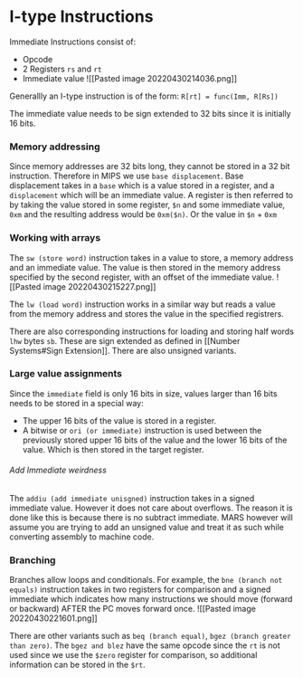 # I-type Instructions
Immediate Instructions consist of:
* Opcode
* 2 Registers `rs` and `rt` 
* Immediate value
![[Pasted image 20220430214036.png]]

Generallly an I-type instruction is of the form:
`R[rt] = func(Imm, R[Rs])`

The immediate value needs to be sign extended to 32 bits since it is initially 16 bits.

### Memory addressing
Since memory addresses are 32 bits long, they cannot be stored in a 32 bit instruction. Therefore in MIPS we use `base displacement`. Base displacement takes in a `base` which is a value stored in a register, and a `displacement` which will be an immediate value. A register is then referred to by taking the value stored in some register, `$n` and some immediate value, `0xm` and the resulting address would be `0xm($n)`. Or the value in `$n` + `0xm`

### Working with arrays
The `sw (store word)` instruction takes in a value to store, a memory address and an immediate value. The value is then stored in the memory address specified by the second register, with an offset of the immediate value. 
![[Pasted image 20220430215227.png]]

The `lw (load word)` instruction works in a similar way but reads a value from the memory address and stores the value in the specified registrers.

There are also corresponding instructions for loading and storing half words `lhw` bytes `sb`. These are sign extended as defined in [[Number Systems#Sign Extension]]. There are also unsigned variants.

### Large value assignments
Since the `immediate` field is only 16 bits in size, values larger than 16 bits needs to be stored in a special way:
* The upper 16 bits of the value is stored in a register.
* A bitwise or `ori (or immediate)` instruction is used between the previously stored upper 16 bits of  the value and the lower 16 bits of the value. Which is then stored in the target register.

###### Add Immediate weirdness
The `addiu (add immediate unisgned)` instruction takes in a signed immediate value. However it does not care about overflows. The reason it is done like this is because there is no subtract immediate. MARS however will assume you are trying to add an unsigned value and treat it as such while converting assembly to machine code.

### Branching
Branches allow loops and conditionals. For example, the `bne (branch not equals)` instruction takes in two registers for comparison and a signed immediate which indicates how many instructions we should move (forward or backward) AFTER the PC moves forward once. 
![[Pasted image 20220430221601.png]]

There are other variants such as `beq (branch equal)`, `bgez (branch greater than zero)`. The `bgez and blez` have the same opcode since the `rt` is not used since we use the `$zero` register for comparison, so additional information can be stored in the `$rt`. 
